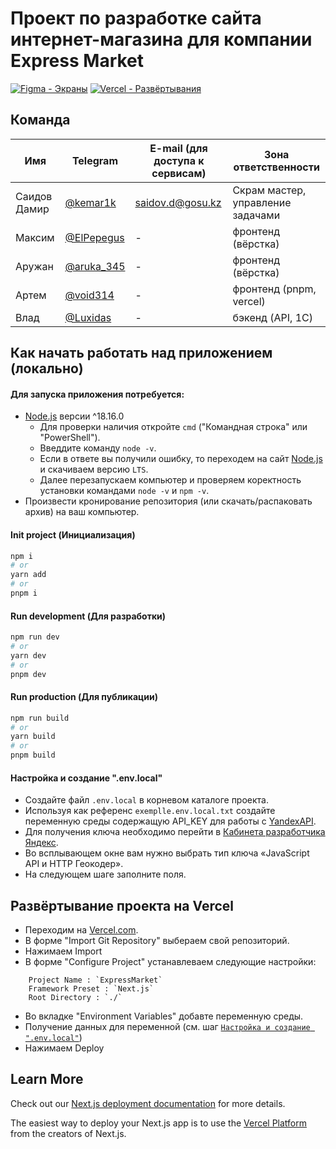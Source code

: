 # Проект по разработке сайта интернет-магазина для компании Express Market

[![Figma - Экраны](https://github.com/GOSUKZ/ys/blob/master/figma.svg)](https://www.figma.com/file/Yd2IZSeZ51BGiLbtF6fyUF/Express-dark-store?type=design&node-id=0%3A1&mode=design&t=UDZVWDfoAvsoQRQB-1)
[![Vercel - Развёртывания](https://github.com/GOSUKZ/ys/blob/master/vercel.svg)](https://express-market.vercel.app)

## Команда

| Имя          | Telegram                             | E-mail (для доступа к сервисам) | Зона ответственности              |
| ------------ | ------------------------------------ | ------------------------------- | --------------------------------- |
| Саидов Дамир | [@kemar1k](https://t.me/kemar1k)     | saidov.d@gosu.kz                | Скрам мастер, управление задачами |
| Максим       | [@ElPepegus](https://t.me/ElPepegus) | -                               | фронтенд (вёрстка)                |
| Аружан       | [@aruka_345](https://t.me/aruka_345) | -                               | фронтенд (вёрстка)                |
| Артем        | [@void314](https://t.me/void314)     | -                               | фронтенд (pnpm, vercel)           |
| Влад         | [@Luxidas](https://t.me/Luxidas)     | -                               | бэкенд (API, 1C)                  |

## Как начать работать над приложением (локально)

#### Для запуска приложения потребуется:

- [Node.js](https://nodejs.org/ru) версии ^18.16.0
  - Для проверки наличия откройте `cmd` ("Командная строка" или "PowerShell").
  - Введдите команду `node -v`.
  - Если в ответе вы получили ошибку, то переходем на сайт [Node.js](https://nodejs.org/ru) и скачиваем версию `LTS`.
  - Далее перезапускаем компьютер и проверяем коректность установки командами `node -v` и `npm -v`.
- Произвести кронирование репозитория (или скачать/распаковать архив) на ваш компьютер.

#### Init project (Инициализация)

```bash
npm i
# or
yarn add
# or
pnpm i
```

#### Run development (Для разработки)

```bash
npm run dev
# or
yarn dev
# or
pnpm dev
```

#### Run production (Для публикации)

```bash
npm run build
# or
yarn build
# or
pnpm build
```

#### Настройка и создание ".env.local"

- Создайте файл `.env.local` в корневом каталоге проекта.
- Используя как референс `exemplle.env.local.txt` создайте переменную среды содержащую API_KEY для работы с [YandexAPI](https://passport.yandex.ru/auth/list?retpath=https%3A%2F%2Fdeveloper.tech.yandex.ru%2F&origin=apikeys).
- Для получения ключа необходимо перейти в [Кабинета разработчика Яндекс](https://passport.yandex.ru/auth/list?retpath=https%3A%2F%2Fdeveloper.tech.yandex.ru%2F&origin=apikeys).
- Во всплывающем окне вам нужно выбрать тип ключа «JavaScript API и HTTP Геокодер».
- На следующем шаге заполните поля.

## Развёртывание проекта на Vercel

- Переходим на [Vercel.com](https://vercel.com/new).
- В форме "Import Git Repository" выбераем свой репозиторий.
- Нажимаем Import
- В форме "Configure Project" устанавлеваем следующие настройки:

```
	Project Name : `ExpressMarket`
	Framework Preset : `Next.js`
	Root Directory : `./`
```

- Во вкладке "Environment Variables" добавте переменную среды.
- Получение данных для переменной (см. шаг [`Настройка и создание ".env.local"`](#настройка-и-создание-envlocal))
- Нажимаем Deploy

## Learn More

Check out our [Next.js deployment documentation](https://nextjs.org/docs/deployment) for more details.

The easiest way to deploy your Next.js app is to use the [Vercel Platform](https://vercel.com/new) from the creators of Next.js.
